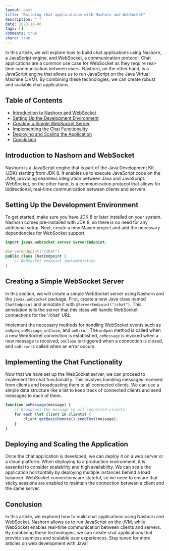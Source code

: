 ```yaml
---
layout: post
title: "Building chat applications with Nashorn and WebSocket"
description: " "
date: 2023-10-06
tags: []
comments: true
share: true
---
```


In this article, we will explore how to build chat applications using Nashorn, a JavaScript engine, and WebSocket, a communication protocol. Chat applications are a common use case for WebSocket as they require real-time communication between users. Nashorn, on the other hand, is a JavaScript engine that allows us to run JavaScript on the Java Virtual Machine (JVM). By combining these technologies, we can create robust and scalable chat applications.

## Table of Contents
- [Introduction to Nashorn and WebSocket](#introduction-to-nashorn-and-websocket)
- [Setting Up the Development Environment](#setting-up-the-development-environment)
- [Creating a Simple WebSocket Server](#creating-a-simple-websocket-server)
- [Implementing the Chat Functionality](#implementing-the-chat-functionality)
- [Deploying and Scaling the Application](#deploying-and-scaling-the-application)
- [Conclusion](#conclusion)

## Introduction to Nashorn and WebSocket
Nashorn is a JavaScript engine that is part of the Java Development Kit (JDK) starting from JDK 8. It enables us to execute JavaScript code on the JVM, providing seamless integration between Java and JavaScript. WebSocket, on the other hand, is a communication protocol that allows for bidirectional, real-time communication between clients and servers.

## Setting Up the Development Environment
To get started, make sure you have JDK 8 or later installed on your system. Nashorn comes pre-installed with JDK 8, so there is no need for any additional setup. Next, create a new Maven project and add the necessary dependencies for WebSocket support.

```java
import javax.websocket.server.ServerEndpoint;

@ServerEndpoint("/chat")
public class ChatEndpoint {
    // WebSocket endpoint implementation
}
```

## Creating a Simple WebSocket Server
In this section, we will create a simple WebSocket server using Nashorn and the `javax.websocket` package. First, create a new Java class named `ChatEndpoint` and annotate it with `@ServerEndpoint("/chat")`. This annotation tells the server that this class will handle WebSocket connections for the '/chat' URL.

Implement the necessary methods for handling WebSocket events such as `onOpen`, `onMessage`, `onClose`, and `onError`. The `onOpen` method is called when a new WebSocket connection is established, `onMessage` is invoked when a new message is received, `onClose` is triggered when a connection is closed, and `onError` is called when an error occurs.

## Implementing the Chat Functionality
Now that we have set up the WebSocket server, we can proceed to implement the chat functionality. This involves handling messages received from clients and broadcasting them to all connected clients. We can use a simple data structure like a list to keep track of connected clients and send messages to each of them.

```javascript
function onMessage(message) {
    // Broadcast the message to all connected clients
    for each (let client in clients) {
        client.getBasicRemote().sendText(message);
    }
}
```

## Deploying and Scaling the Application
Once the chat application is developed, we can deploy it on a web server or a cloud platform. When deploying to a production environment, it is essential to consider scalability and high availability. We can scale the application horizontally by deploying multiple instances behind a load balancer. WebSocket connections are stateful, so we need to ensure that sticky sessions are enabled to maintain the connection between a client and the same server.

## Conclusion
In this article, we explored how to build chat applications using Nashorn and WebSocket. Nashorn allows us to run JavaScript on the JVM, while WebSocket enables real-time communication between clients and servers. By combining these technologies, we can create chat applications that provide seamless and scalable user experiences. Stay tuned for more articles on web development with Java!